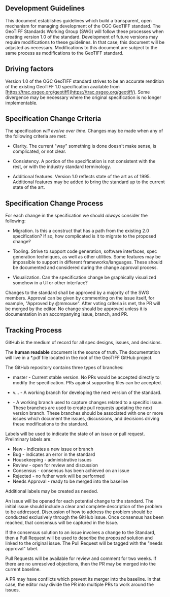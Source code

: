 ## Development Guidelines

This document establishes guidelines which build a transparent, open mechanism for managing development of the OGC GeoTIFF standard. The GeoTIFF Standards Working Group (SWG) will follow these processes when creating version 1.0 of the standard.  Development of future versions may require modifications to these guidelines. In that case, this document will be adjusted as necessary. Modifications to this document are subject to the same process as modifications to the GeoTIFF standard. 

## Driving factors

Version 1.0 of the OGC GeoTIFF standard strives to be an accurate rendition of the existing GeoTIFF 1.0 specification available from [https://trac.osgeo.org/geotiff](https://trac.osgeo.org/geotiff/). Some divergence may be necessary where the original specification is no longer implementable.

## Specification Change Criteria

The specification *will evolve over time*. Changes  may be made when any of the following criteria are met:

* Clarity. The current "way" something is done doesn't make sense, is complicated, or not clear.

* Consistency. A portion of the specification is not consistent with the rest, or with the industry standard terminology.

* Additional features. Version 1.0 reflects state of the art as of 1995. Additional features may be added to bring the standard up to the current state of the art.

## Specification Change Process

For each change in the specification we should *always* consider the following:

* Migration. Is this a construct that has a path from the existing 2.0 specification? If so, how complicated is it to migrate to the proposed change?

* Tooling. Strive to support code generation, software interfaces, spec generation techniques, as well as other utilities. Some features may be impossible to support in different frameworks/languages. These should be documented and considered during the change approval process.

* Visualization. Can the specification change be graphically visualized somehow in a UI or other interface?

Changes to the standard shall be approved by a majority of the SWG members. Approval can be given by commenting on the issue itself, for example, "Approved by @mmouse". After voting criteria is met, the PR will be merged by the editor. No change should be approved unless it is documentation in an accompanying issue, branch, and PR. 

## Tracking Process

GitHub is the medium of record for all spec designs, issues, and decisions.

The **human readable** document is the source of truth. The documentation will live in a *.pdf file located in the root of the GeoTIFF GitHub project.

The GitHub repository contains three types of branches:

* master - Current stable version. No PRs would be accepted directly to modify the specification. PRs against supporting files can be accepted.
    
* v.<major>.<minor>.<corrigendum> - A working branch for developing the next version of the standard.
    
* <any> - A working branch used to capture changes related to a specific issue. These branches are used to create pull requests updating the next version branch. These branches should be associated with one or more issues which document the issues, discussions, and decisions driving these modifications to the standard.

Labels will be used to indicate the state of an issue or pull request. Preliminary labels are: 

* New - indicates a new issue or branch
* Bug - indicates an error in the standard 
* Housekeeping - administrative issues 
* Review - open for review and discussion
* Consensus - consensus has been achieved on an issue
* Rejected - no futher work will be performed
* Needs Approval - ready to be merged into the baseline

Additional labels may be created as needed.

An issue will be opened for each potential change to the standard. The initial issue should include a clear and complete description of the problem to be addressed. Discussion of how to address the problem should be conducted exclusively through the GitHub issue. Once consensus has been reached, that consensus will be captured in the Issue.

If the consensus solution to an issue involves a change to the Standard, then a Pull Request will be used to describe the *proposed* solution and linked to the original issue. The Pull Request will be tagged with the "needs approval" label.

Pull Requests will be available for review and comment for two weeks. If there are no unresolved objections, then the PR may be merged into the current baseline.

A PR may have conflicts which prevent its merger into the baseline. In that case, the editor may divide the PR into multiple PRs to work around the issues.

